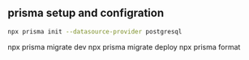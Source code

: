 ## prisma setup and configration
```bash
npx prisma init --datasource-provider postgresql
```

npx prisma migrate dev
npx prisma migrate deploy
npx prisma format
